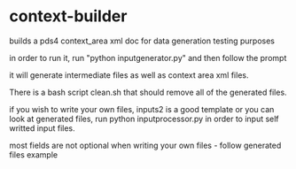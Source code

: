 # context-builder
builds a pds4 context_area xml doc for data generation testing purposes

in order to run it, run "python inputgenerator.py" and then follow the prompt

it will generate intermediate files as well as context area xml files.

There is a bash script clean.sh  that should remove all of the generated files.

if you wish to write your own files, inputs2 is a good template or you can look at generated files, run python inputprocessor.py in order to input self writted input files. 

most fields are not optional when writing your own files - follow generated files example
